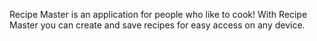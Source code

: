 Recipe Master is an application for people who like to cook! With Recipe Master you can create and save recipes for easy access on any device.
